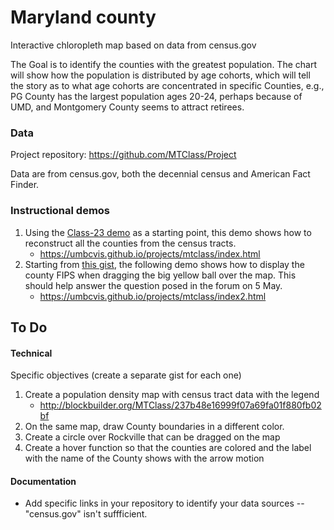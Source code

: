 # Maryland county

Interactive chloropleth map based on data from census.gov

The Goal is to identify the counties with the greatest population.
The chart will show how the population is distributed by age cohorts, which
will tell the story as to what age cohorts are concentrated in specific Counties, e.g., PG County has the largest population ages 20-24, perhaps because of UMD, and Montgomery County seems to attract retirees.

### Data

Project repository: https://github.com/MTClass/Project

Data are from census.gov, both the decennial census and American Fact Finder.

### Instructional demos

1. Using the [Class-23 demo](https://umbcvis.github.io/classes/class-12) as a starting point,
this demo shows how to reconstruct all the counties from the census tracts.
    * https://umbcvis.github.io/projects/mtclass/index.html
2. Starting from [this gist](https://gist.github.com/MTClass/65b5751166dbf5a32a70bf47e41e4a00), the following demo shows how to display the county FIPS when dragging the big yellow ball over the map. This should help answer the question posed in the forum on 5 May.
    * https://umbcvis.github.io/projects/mtclass/index2.html

## To Do

#### Technical

Specific objectives (create a separate gist for each one)

1. Create a population density map with census tract data with the legend
    * http://blockbuilder.org/MTClass/237b48e16999f07a69fa01f880fb02bf
2. On the same map, draw County boundaries in a different color.
3. Create a circle over Rockville that can be dragged on the map
4. Create a hover function so that the counties are colored and the label with the name of the County shows with the arrow motion

#### Documentation

* Add specific links in your repository to identify your data sources -- "census.gov" isn't suffficient.
